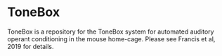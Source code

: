 # ToneBox

ToneBox is a repository for the ToneBox system for automated auditory operant conditioning in the mouse home-cage. Please see Francis et al, 2019 for details.